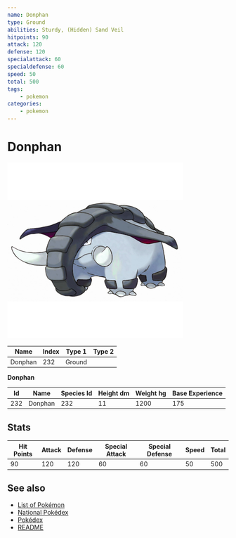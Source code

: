 ```yaml
---
name: Donphan
type: Ground
abilities: Sturdy, (Hidden) Sand Veil
hitpoints: 90
attack: 120
defense: 120
specialattack: 60
specialdefense: 60
speed: 50
total: 500
tags:
    - pokemon
categories:
    - pokemon
---
```


# Donphan


![Donphan](images/232.png)

| **Name** | **Index** | **Type 1** | **Type 2** |
|----|----|----|----|
| Donphan | 232 | Ground  |  |

**Donphan** 




| **Id** | **Name** | **Species Id** | **Height dm** | **Weight hg** | **Base Experience** |
|--------|----------|----------------|------------|------------|---------------------|
| 232 | Donphan | 232 | 11 | 1200 | 175 |



## Stats

| **Hit Points** | **Attack** | **Defense** | **Special Attack** | **Special Defense** | **Speed** | **Total** |
|----------------|------------|-------------|--------------------|---------------------|-----------|-----------|
| 90 | 120 | 120 | 60 | 60 | 50 | 500 |

## See also

- [List of Pokémon](../pokemon.md)
- [National Pokédex](../national_pokedex.md)
- [Pokédex](../pokedex.md)
- [README](../README.md)
